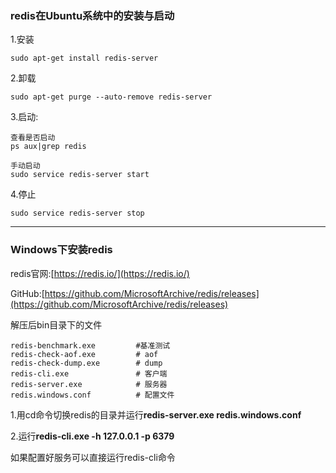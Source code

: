 ### redis在Ubuntu系统中的安装与启动

1.安装

```
sudo apt-get install redis-server
```

2.卸载

```
sudo apt-get purge --auto-remove redis-server
```

3.启动:

```
查看是否启动
ps aux|grep redis

手动启动
sudo service redis-server start
```

4.停止

```
sudo service redis-server stop
```

---

### Windows下安装redis

redis官网:[https://redis.io/](https://redis.io/)

GitHub:[https://github.com/MicrosoftArchive/redis/releases](https://github.com/MicrosoftArchive/redis/releases)

解压后bin目录下的文件

```
redis-benchmark.exe         #基准测试
redis-check-aof.exe         # aof
redis-check-dump.exe        # dump
redis-cli.exe               # 客户端
redis-server.exe            # 服务器
redis.windows.conf          # 配置文件
```

1.用cd命令切换redis的目录并运行**redis-server.exe redis.windows.conf**

2.运行**redis-cli.exe -h 127.0.0.1 -p 6379**

如果配置好服务可以直接运行redis-cli命令

